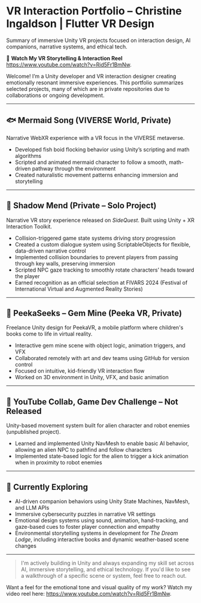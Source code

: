# VR Interaction Portfolio – Christine Ingaldson | Flutter VR Design
Summary of immersive Unity VR projects focused on interaction design, AI companions, narrative systems, and ethical tech.

🎥 **Watch My VR Storytelling & Interaction Reel** https://www.youtube.com/watch?v=Rid5Fr1BmNw.

Welcome! I’m a Unity developer and VR interaction designer creating emotionally resonant immersive experiences. This portfolio summarizes selected projects, many of which are in private repositories due to collaborations or ongoing development.

---

## 🐟 Mermaid Song (VIVERSE World, Private)

Narrative WebXR experience with a VR focus in the VIVERSE metaverse.

- Developed fish boid flocking behavior using Unity’s scripting and math algorithms
- Scripted and animated mermaid character to follow a smooth, math-driven pathway through the environment
- Created naturalistic movement patterns enhancing immersion and storytelling

---

## 🌙 Shadow Mend (Private – Solo Project)

Narrative VR story experience released on *SideQuest*. Built using Unity + XR Interaction Toolkit.

- Collision-triggered game state systems driving story progression
- Created a custom dialogue system using ScriptableObjects for flexible, data-driven narrative control  
- Implemented collision boundaries to prevent players from passing through key walls, preserving immersion  
- Scripted NPC gaze tracking to smoothly rotate characters’ heads toward the player
- Earned recognition as an official selection at FIVARS 2024 (Festival of
International Virtual and Augmented Reality Stories)

---

## 💎 PeekaSeeks – Gem Mine (Peeka VR, Private)

Freelance Unity design for PeekaVR, a mobile platform where children's books come to life in virtual reality. 

- Interactive gem mine scene with object logic, animation triggers, and VFX
- Collaborated remotely with art and dev teams using GitHub for version control
- Focused on intuitive, kid-friendly VR interaction flow
- Worked on 3D environment in Unity, VFX, and basic animation

---

## 🤖 YouTube Collab, Game Dev Challenge – Not Released

Unity-based movement system built for alien character and robot enemies (unpublished project).

- Learned and implemented Unity NavMesh to enable basic AI behavior, allowing an alien NPC to pathfind and follow characters
- Implemented state-based logic for the alien to trigger a kick animation when in proximity to robot enemies

---

## 🧠 Currently Exploring

- AI-driven companion behaviors using Unity State Machines, NavMesh, and LLM APIs
- Immersive cybersecurity puzzles in narrative VR settings
- Emotional design systems using sound, animation, hand-tracking, and gaze-based cues to foster player connection and empathy
- Environmental storytelling systems in development for *The Dream Lodge*, including interactive books and dynamic weather-based scene changes

---

> I'm actively building in Unity and always expanding my skill set across AI, immersive storytelling, and ethical technology. If you'd like to see a walkthrough of a specific scene or system, feel free to reach out.

Want a feel for the emotional tone and visual quality of my work? Watch my video reel here: https://www.youtube.com/watch?v=Rid5Fr1BmNw.
